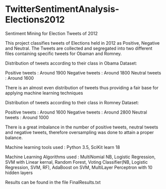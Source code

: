 # TwitterSentimentAnalysis-Elections2012
Sentiment Mining for Election Tweets of 2012

This project classifies tweets of Elections held in 2012 as Positive, Negative and Neutral. The Tweets are collected and segregated into two different files containing specific tweets for Obaman and Romney.

Distribution of tweets according to their class in Obama Dataset:

Positive tweets : Around 1900
Negative tweets : Around 1800
Neutral tweets  : Around 1600

There is an almost even distribution of tweets thus providing a fair base for applying machine learning techniques

Distribution of tweets according to their class in Romney Dataset:

Positive tweets : Around 1600
Negative tweets : Around 2800
Neutral tweets  : Around 1000

There is a great imbalance in the number of positive tweets, neutral tweets and negative tweets, therefore oversampling was done to attain a proper balance.

Machine learning tools used : Python 3.5, SciKit learn 18

Machine Learning Algorithms used : MultiNomial NB, Logistic Regression, SVM with Linear kernal, Random Forest, Voting Classifier(NB, Logistic Regression, SVM, RF), AdaBoost on SVM, MultiLayer Perceptron with 10 hidden layers

Results can be found in the file FinalResults.txt

